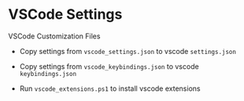 # VSCode Settings

VSCode Customization Files

-   Copy settings from `vscode_settings.json` to vscode `settings.json`

-   Copy settings from `vscode_keybindings.json` to vscode `keybindings.json`

-   Run `vscode_extensions.ps1` to install vscode extensions
